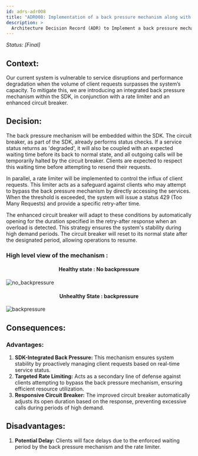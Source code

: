 ```yaml
---
id: adrs-adr008
title: "ADR008: Implementation of a back pressure mechanism along with Rate Limiter and Enhanced Circuit Breaker"
description: >
  Architecture Decision Record (ADR) to Implement a back pressure mechanism along with Rate Limiter and Enhanced Circuit Breaker for Client Requests.
---
```


*Status: [Final]*

## Context:
Our current system is vulnerable to service disruptions and performance degradation when the volume of client requests surpasses the system’s capacity. To mitigate this, we are introducing an integrated back pressure mechanism within the SDK, in conjunction with a rate limiter and an enhanced circuit breaker.

## Decision: 
The back pressure mechanism will be embedded within the SDK. The circuit breaker, as part of the SDK, already performs status checks. If a service status returns as 'degraded', it will also be coupled with an expected waiting time before its back to normal state, and all outgoing calls will be temporarily halted by the circuit breaker. Clients are expected to respect this waiting time before attempting to resend their requests.

In parallel, a rate limiter will be implemented to control the influx of client requests. This limiter acts as a safeguard against clients who may attempt to bypass the back pressure mechanism by directly accessing the services. When the threshold is exceeded, the system will issue a status 429 (Too Many Requests) and provide a specific retry-after time.

The enhanced circuit breaker will adapt to these conditions by automatically opening for the duration specified in the retry-after response when an overload is detected. This strategy ensures the system's stability during high demand periods. The circuit breaker will reset to its normal state after the designated period, allowing operations to resume.

### High level view of the mechanism : 

<h4 style="text-align: center;">Healthy state : No backpressure</h4>

![no_backpressure](https://github.com/pns-si5-al-course/al-newbank-23-24-al-23-24-b-v5/blob/main/adr/images/bp-off.png)

<h4 style="text-align: center;">Unhealthy State : backpressure</h4>

![backpressure](https://github.com/pns-si5-al-course/al-newbank-23-24-al-23-24-b-v5/blob/main/adr/images/bp-on.png)

## Consequences:

### Advantages:
1. **SDK-Integrated Back Pressure:** This mechanism ensures system stability by proactively managing client requests based on real-time service status.
2. **Targeted Rate Limiting:** Acts as a secondary line of defense against clients attempting to bypass the back pressure mechanism, ensuring efficient resource utilization.
3. **Responsive Circuit Breaker:** The improved circuit breaker automatically adjusts its open duration based on the response, preventing excessive calls during periods of high demand.
   
## Disadvantages:
1. **Potential Delay:** Clients will face delays due to the enforced waiting period by the back pressure mechanism and the rate limiter.
